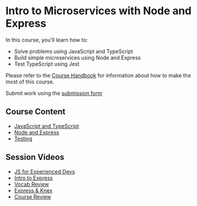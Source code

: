 # Intro to Microservices with Node and Express

In this course, you'll learn how to:

* Solve problems using JavaScript and TypeScript
* Build simple microservices using Node and Express
* Test TypeScript using Jest

Please refer to the [Course Handbook](/handbook) for information about how to make the most of this course.

Submit work using the [submission form](https://docs.google.com/forms/d/e/1FAIpQLSc5xLIjjL4mXtibHCL21D2XtDp7sNIlR6ukV3CNPhE2peRfeA/viewform?usp=sharing)

## Course Content

* [JavaScript and TypeScript](/js)
* [Node and Express](/node)
* [Testing](/testing)

## Session Videos

* [JS for Experienced Devs](https://youtu.be/osIa4TecYBQ)
* [Intro to Express](https://youtu.be/EkWhTyvS-is)
* [Vocab Review](https://youtu.be/x73xtu9tJT0)
* [Express & Knex](https://youtu.be/hB1ULtCm_rs)
* [Course Review](https://youtu.be/2wZInxmeb1o)
